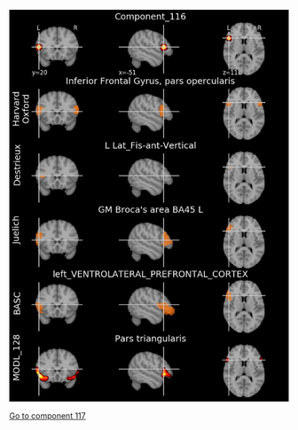 


![116](preliminary/116.jpg "Component 116")

[Go to component 117](https://parietal-inria.github.io/MODL_atlas/1024/117 "Component 117")